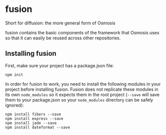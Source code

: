 fusion
======

Short for diffusion: the more general form of Osmosis

fusion contains the basic components of the framework that Osmosis uses so that it can easily be reused across other repositories.

## Installing fusion
First, make sure your project has a package.json file:
```
npm init
```

In order for fusion to work, you need to install the following modules in your project before installing fusion. Fusion does not replicate these modules in its own `node_modules` so it expects them in the root project (`--save` will save them to your package.json so your `node_modules` directory can be safely ignored):

```
npm install fibers --save
npm install express --save
npm install jade --save
npm install dateformat --save
```
